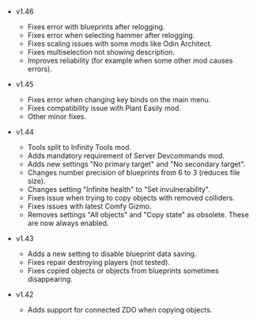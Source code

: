 - v1.46
  - Fixes error with blueprints after relogging.
  - Fixes error when selecting hammer after relogging.
  - Fixes scaling issues with some mods like Odin Architect.
  - Fixes multiselection not showing description.
  - Improves reliability (for example when some other mod causes errors).

- v1.45
  - Fixes error when changing key binds on the main menu.
  - Fixes compatibility issue with Plant Easily mod.
  - Other minor fixes.

- v1.44
  - Tools split to Infinity Tools mod.
  - Adds mandatory requirement of Server Devcommands mod.
  - Adds new settings "No primary target" and "No secondary target".
  - Changes number precision of blueprints from 6 to 3 (reduces file size).
  - Changes setting "Infinite health" to "Set invulnerability".
  - Fixes issue when trying to copy objects with removed colliders.
  - Fixes issues with latest Comfy Gizmo.
  - Removes settings "All objects" and "Copy state" as obsolete. These are now always enabled.

- v1.43
  - Adds a new setting to disable blueprint data saving.
  - Fixes repair destroying players (not tested).
  - Fixes copied objects or objects from blueprints sometimes disappearing.

- v1.42
  - Adds support for connected ZDO when copying objects.
